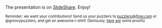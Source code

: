 The presentation is on [SlideShare](http://www.slideshare.net/GroovyPuzzlers/the-groovy-puzzlers-gr8-conf-us-2014). 
Enjoy!

<sub>Reminder: we want your contributions! Send us your puzzlers to puzzlers@jfrog.com or @groovypuzzlers, and get an awesome t-shirt! (Seriously, [here](https://twitter.com/ilopmar/status/494802011708473345) [are](https://twitter.com/deigote/status/492763837071126528) some proofs)</sub>
